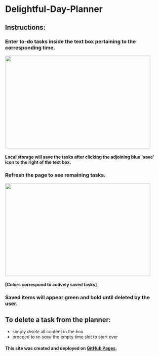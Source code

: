 # Delightful-Day-Planner

## Instructions:
### Enter to-do tasks inside the text box pertaining to the corresponding time.

 <img src="https://user-images.githubusercontent.com/38336934/71402446-1d28a780-25ea-11ea-81ee-e782bb976e16.png" width="470" height="300">


#### Local storage will save the tasks after clicking the adjoining blue 'save' icon to the right of the text box.

### Refresh the page to see remaining tasks.

<img src="https://user-images.githubusercontent.com/38336934/71402453-2285f200-25ea-11ea-9241-ff80c640036f.png" width="470" height="300">

#### [Colors correspond to actively saved tasks]

### Saved items will appear green and bold until deleted by the user.

## To delete a task from the planner:
- simply *delete* all content in the box
- proceed to *re-save* the empty time slot to start over

#### This site was created and deployed on [GitHub Pages](https://github.com/Fancystacks/Delightful-Day-Planner).